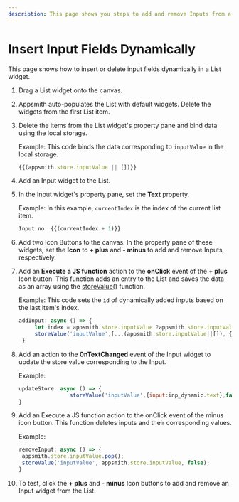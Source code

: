 ```yaml
---
description: This page shows you steps to add and remove Inputs from a List dynamically.
---
```


# Insert Input Fields Dynamically
This page shows how to insert or delete input fields dynamically in a List widget.

1. Drag a List widget onto the canvas.
2. Appsmith auto-populates the List with default widgets. Delete the widgets from the first List item.
3. Delete the items from the List widget's property pane and bind data using the local storage.

   Example:
   This code binds the data corresponding to `inputValue` in the local storage.
   ```jsx
   {{(appsmith.store.inputValue || [])}}
   ```
4. Add an Input widget to the List. 
5. In the Input widget's property pane, set the **Text** property.

   Example:
   In this example, `currentIndex` is the index of the current list item.

   ```jsx
   Input no. {{(currentIndex + 1)}}
   ```
6. Add two Icon Buttons to the canvas. In the property pane of these widgets, set the **Icon** to **+ plus** and **- minus** to add and remove Inputs, respectively.
7. Add an **Execute a JS function** action to the **onClick** event of the **+ plus** Icon button. This function adds an entry to the List and saves the data as an array using the [storeValue()](/reference/appsmith-framework/widget-actions/store-value) function.

   Example:
   This code sets the `id` of dynamically added inputs based on the last item's index.
   ```jsx
   addInput: async () => {
		let index = appsmith.store.inputValue ?appsmith.store.inputValue.length: 0;
		storeValue('inputValue',[...(appsmith.store.inputValue||[]), {input:"", id: index}],false);
	}
   ```
8. Add an action to the **0nTextChanged** event of the Input widget to update the store value corresponding to the Input.

   Example:
   ```jsx
   updateStore: async () => {
                   storeValue('inputValue',{input:inp_dynamic.text},false);
   }
   ```
9. Add an Execute a JS function action to the onClick event of the minus icon button. This function deletes inputs and their corresponding values.

   Example:
   ```jsx
   removeInput: async () => {
    appsmith.store.inputValue.pop();
    storeValue('inputValue', appsmith.store.inputValue, false);
   }
   ```
10. To test, click the **+ plus** and **- minus** Icon buttons to add and remove an Input widget from the List.
